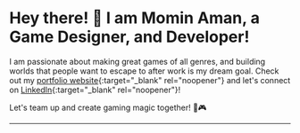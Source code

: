 # Hey there! 👋 I am Momin Aman, a Game Designer, and Developer! 
I am passionate about making great games of all genres, and building worlds that people want to escape to after work is my dream goal. Check out my [portfolio website](https://mominaman.com/){:target="_blank" rel="noopener"} and let's connect on [LinkedIn](https://www.linkedin.com/in/mominaman/){:target="_blank" rel="noopener"}!

Let's team up and create gaming magic together! 🚀🎮

---
